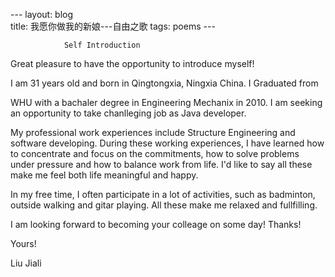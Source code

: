 ​---
layout: blog  
title: 我愿你做我的新娘---自由之歌 
tags:  poems
​---



	
				
				Self Introduction

Great pleasure to have the opportunity to introduce myself!

I am 31 years old and born in Qingtongxia, Ningxia China. I Graduated from

WHU with a bachaler degree in Engineering Mechanix in 2010. I am seeking an opportunity to take chanlleging job as Java developer.



My professional work experiences include Structure Engineering and software developing. During these working experiences, I have learned how to concentrate and focus on the commitments, how to solve problems under pressure and how to balance work from life. I'd like to say all these make me feel both life meaningful and happy.



In my free time, I often participate in a lot of activities, such as badminton, outside walking and gitar playing. All these make me relaxed and fullfilling.



 I am    looking forward to becoming your colleage on some day! Thanks!



Yours!

Liu Jiali

